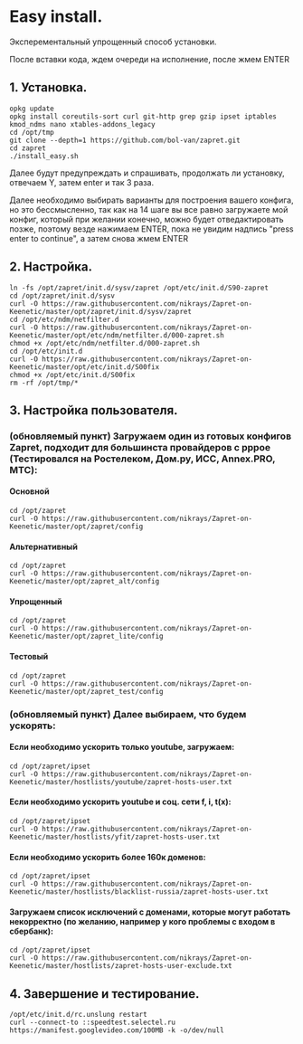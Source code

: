 # Easy install.

Эксперементальный упрощенный способ установки.

После вставки кода, ждем очереди на исполнение, после жмем ENTER

## 1. Установка.
```shell
opkg update
opkg install coreutils-sort curl git-http grep gzip ipset iptables kmod_ndms nano xtables-addons_legacy
cd /opt/tmp
git clone --depth=1 https://github.com/bol-van/zapret.git
cd zapret
./install_easy.sh
```
Далее будут предупреждать и спрашивать, продолжать ли установку, отвечаем Y, затем enter и так 3 раза.

Далее необходимо выбирать варианты для построения вашего конфига, но это бессмысленно, так как на 14 шаге вы все равно загружаете мой конфиг, который при желании конечно, можно будет отведактировать позже, поэтому везде нажимаем ENTER, пока не увидим надпись "press enter to continue", а затем снова жмем ENTER

## 2. Настройка.

```shell
ln -fs /opt/zapret/init.d/sysv/zapret /opt/etc/init.d/S90-zapret
cd /opt/zapret/init.d/sysv
curl -O https://raw.githubusercontent.com/nikrays/Zapret-on-Keenetic/master/opt/zapret/init.d/sysv/zapret
cd /opt/etc/ndm/netfilter.d
curl -O https://raw.githubusercontent.com/nikrays/Zapret-on-Keenetic/master/opt/etc/ndm/netfilter.d/000-zapret.sh
chmod +x /opt/etc/ndm/netfilter.d/000-zapret.sh
cd /opt/etc/init.d
curl -O https://raw.githubusercontent.com/nikrays/Zapret-on-Keenetic/master/opt/etc/init.d/S00fix
chmod +x /opt/etc/init.d/S00fix
rm -rf /opt/tmp/*
```

## 3. Настройка пользователя.

### (обновляемый пункт) Загружаем один из готовых конфигов Zapret, подходит для большинста провайдеров с pppoe (Тестировался на Ростелеком, Дом.ру, ИСС, Annex.PRO, МТС):
#### Основной
```shell
cd /opt/zapret
curl -O https://raw.githubusercontent.com/nikrays/Zapret-on-Keenetic/master/opt/zapret/config
```

#### Альтернативный
```shell
cd /opt/zapret
curl -O https://raw.githubusercontent.com/nikrays/Zapret-on-Keenetic/master/opt/zapret_alt/config
```

#### Упрощенный
```shell
cd /opt/zapret
curl -O https://raw.githubusercontent.com/nikrays/Zapret-on-Keenetic/master/opt/zapret_lite/config
```

#### Тестовый
```shell
cd /opt/zapret
curl -O https://raw.githubusercontent.com/nikrays/Zapret-on-Keenetic/master/opt/zapret_test/config
```

### (обновляемый пункт) Далее выбираем, что будем ускорять:

#### Если необходимо ускорить только youtube, загружаем:
```shell
cd /opt/zapret/ipset
curl -O https://raw.githubusercontent.com/nikrays/Zapret-on-Keenetic/master/hostlists/youtube/zapret-hosts-user.txt
```

#### Если необходимо ускорить youtube и соц. сети f, i, t(x):
```shell
cd /opt/zapret/ipset
curl -O https://raw.githubusercontent.com/nikrays/Zapret-on-Keenetic/master/hostlists/yfit/zapret-hosts-user.txt
```

#### Если необходимо ускорить более 160к доменов:
```shell
cd /opt/zapret/ipset
curl -O https://raw.githubusercontent.com/nikrays/Zapret-on-Keenetic/master/hostlists/blacklist-russia/zapret-hosts-user.txt
```

#### Загружаем список исключений с доменами, которые могут работать некорректно (по желанию, например у кого проблемы с входом в сбербанк):
```shell
cd /opt/zapret/ipset
curl -O https://raw.githubusercontent.com/nikrays/Zapret-on-Keenetic/master/hostlists/zapret-hosts-user-exclude.txt
```

## 4. Завершение и тестирование.
```shell
/opt/etc/init.d/rc.unslung restart
curl --connect-to ::speedtest.selectel.ru https://manifest.googlevideo.com/100MB -k -o/dev/null
```
